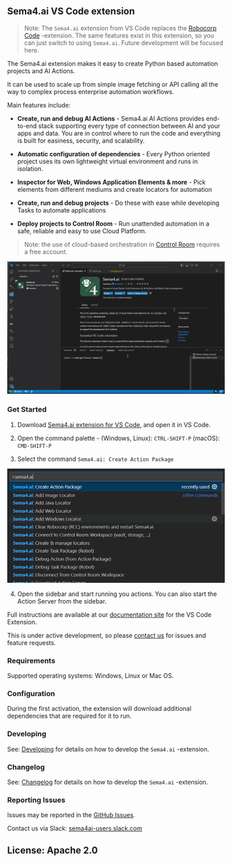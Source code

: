 ## Sema4.ai VS Code extension

> Note: The `Sema4.ai` extension from VS Code replaces the [Robocorp Code](https://marketplace.visualstudio.com/items?itemName=robocorp.robocorp-code) -extension. The same features exist in this extension, so you can just switch to using `Sema4.ai`. Future development will be focused here.

The Sema4.ai extension makes it easy to create Python based automation projects and AI Actions.

It can be used to scale up from simple image fetching or API calling all the way to complex process enterprise automation workflows.

Main features include:

-   **Create, run and debug AI Actions** - Sema4.ai AI Actions provides end-to-end stack supporting every type of connection between AI and your apps and data. You are in control where to run the code and everything is built for easiness, security, and scalability.

-   **Automatic configuration of dependencies** - Every Python oriented project uses its own lightweight virtual environment and runs in isolation.

-   **Inspector for Web, Windows Application Elements & more** - Pick elements from different mediums and create locators for automation

-   **Create, run and debug projects** - Do these with ease while developing Tasks to automate applications

-   **Deploy projects to Control Room** - Run unattended automation in a safe, reliable and easy to use Cloud Platform.

> Note: the use of cloud-based orchestration in [Control Room](https://cloud.robocorp.com/) requires a free account.

![Example of a Robot running with the extension](images/gif_run.gif)

### Get Started

1. Download [Sema4.ai extension for VS Code](https://marketplace.visualstudio.com/items?itemName=sema4ai.sema4ai), and open it in VS Code.

2. Open the command palette - (Windows, Linux): `CTRL-SHIFT-P` (macOS): `CMD-SHIFT-P`

3. Select the command `Sema4.ai: Create Action Package`

![image of command palette](images/command-palette.png)

4. Open the sidebar and start running you actions. You can also start the Action Server from the sidebar.

Full instructions are available at our [documentation site](https://sema4.ai/docs/platform/vs-code) for the VS Code Extension.

This is under active development, so please [contact us](https://sema4.ai/contact-us/) for issues and feature requests.

### Requirements

Supported operating systems: Windows, Linux or Mac OS.

### Configuration

During the first activation, the extension will download additional dependencies that are required for it to run.

### Developing

See: [Developing](https://github.com/Sema4AI/vscode-extension/docs/develop.md) for details on how to develop the `Sema4.ai` -extension.

### Changelog

See: [Changelog](https://github.com/Sema4AI/vscode-extension/docs/changelog.md) for details on how to develop the `Sema4.ai` -extension.

### Reporting Issues

Issues may be reported in the [GitHub Issues](https://github.com/Sema4AI/vscode-extension/issues/new/choose).

Contact us via Slack: [sema4ai-users.slack.com](https://sema4ai-users.slack.com/ssb/redirect)

## License: Apache 2.0
